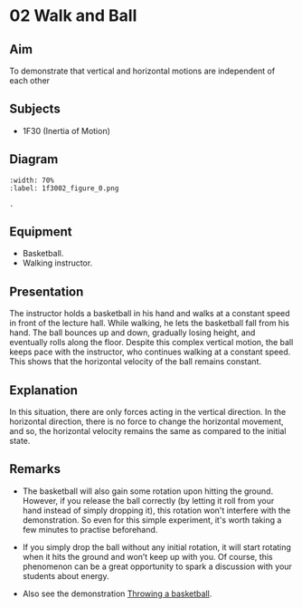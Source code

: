 # 02 Walk and Ball 
    
  
## Aim   
To demonstrate that vertical and horizontal motions are independent of each other
  
## Subjects   
* 1F30 (Inertia of Motion)   

## Diagram
    
```{figure} figures/figure_0.png  
:width: 70%  
:label: 1f3002_figure_0.png  

. 
```

  
## Equipment   
 *  Basketball. 
 *  Walking instructor.
      
  
## Presentation   
The instructor holds a basketball in his hand and walks at a constant speed in front of the lecture hall. While walking, he lets the basketball fall from his hand. The ball bounces up and down, gradually losing height, and eventually rolls along the floor. Despite this complex vertical motion, the ball keeps pace with the instructor, who continues walking at a constant speed. This shows that the horizontal velocity of the ball remains constant. 

## Explanation   
In this situation, there are only forces acting in the vertical direction. In the horizontal direction, there is no force to change the horizontal movement, and so, the horizontal velocity remains the same as compared to the initial state.
  
## Remarks
 *  The basketball will also gain some rotation upon hitting the ground. However, if you release the ball correctly (by letting it roll from your hand instead of simply dropping it), this rotation won't interfere with the demonstration. So even for this simple experiment, it's worth taking a few minutes to practise beforehand.

* If you simply drop the ball without any initial rotation, it will start rotating when it hits the ground and won’t keep up with you. Of course, this phenomenon can be a great opportunity to spark a discussion with your students about energy.

 *  Also see the demonstration [Throwing a basketball](../../../1K%20apply%20newton/1K10%20Dynamic%20Torque/1K1005%20Throwing%20a%20Basketball/1K1005.md).
  
